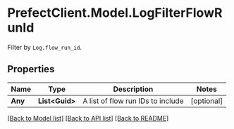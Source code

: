 # PrefectClient.Model.LogFilterFlowRunId
Filter by `Log.flow_run_id`.

## Properties

Name | Type | Description | Notes
------------ | ------------- | ------------- | -------------
**Any** | **List&lt;Guid&gt;** | A list of flow run IDs to include | [optional] 

[[Back to Model list]](../README.md#documentation-for-models) [[Back to API list]](../README.md#documentation-for-api-endpoints) [[Back to README]](../README.md)

